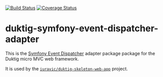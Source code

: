 [![Build Status](https://travis-ci.org/iuravic/duktig-symfony-event-dispatcher-adapter.svg?branch=master)](https://travis-ci.org/iuravic/duktig-symfony-event-dispatcher-adapter) [![Coverage Status](https://coveralls.io/repos/github/iuravic/duktig-symfony-event-dispatcher-adapter/badge.svg?branch=master)](https://coveralls.io/github/iuravic/duktig-symfony-event-dispatcher-adapter?branch=master)

# duktig-symfony-event-dispatcher-adapter

This is the [Symfony Event Dispatcher](https://github.com/symfony/event-dispatcher) adapter package package for the Duktig micro MVC web framework. 

It is used by the [`iuravic/duktig-skeleton-web-app`](https://github.com/iuravic/duktig-skeleton-web-app) project.
